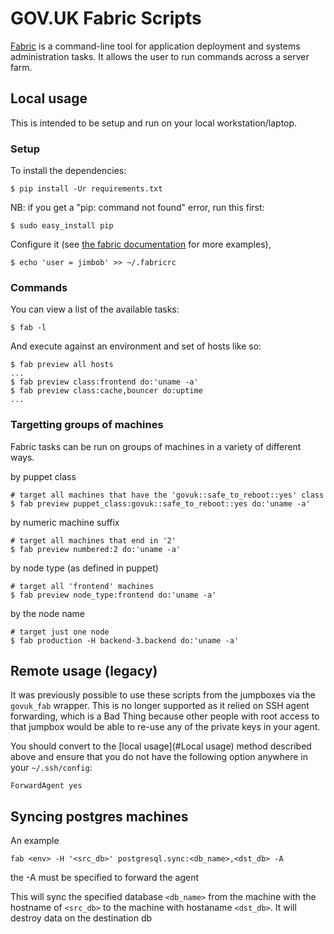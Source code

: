 # GOV.UK Fabric Scripts

[Fabric](http://fabfile.org) is a command-line tool for application deployment
and systems administration tasks. It allows the user to run commands across a
server farm.

## Local usage

This is intended to be setup and run on your local workstation/laptop.

### Setup

To install the dependencies:

    $ pip install -Ur requirements.txt

NB: if you get a "pip: command not found" error, run this first:

    $ sudo easy_install pip

Configure it (see [the fabric documentation][fabdoc] for more examples),

    $ echo 'user = jimbob' >> ~/.fabricrc

[fabdoc]: http://docs.fabfile.org/en/latest/usage/fab.html

### Commands

You can view a list of the available tasks:

    $ fab -l

And execute against an environment and set of hosts like so:

    $ fab preview all hosts
    ...
    $ fab preview class:frontend do:'uname -a'
    $ fab preview class:cache,bouncer do:uptime
    ...

### Targetting groups of machines

Fabric tasks can be run on groups of machines in a variety of different ways.

by puppet class

    # target all machines that have the 'govuk::safe_to_reboot::yes' class
    $ fab preview puppet_class:govuk::safe_to_reboot::yes do:'uname -a'

by numeric machine suffix

    # target all machines that end in '2'
    $ fab preview numbered:2 do:'uname -a'

by node type (as defined in puppet)

    # target all 'frontend' machines
    $ fab preview node_type:frontend do:'uname -a'

by the node name

    # target just one node
    $ fab production -H backend-3.backend do:'uname -a'

## Remote usage (legacy)

It was previously possible to use these scripts from the jumpboxes via the
`govuk_fab` wrapper. This is no longer supported as it relied on SSH agent
forwarding, which is a Bad Thing because other people with root access to
that jumpbox would be able to re-use any of the private keys in your agent.

You should convert to the [local usage](#Local usage) method described above
and ensure that you do not have the following option anywhere in your
`~/.ssh/config`:

    ForwardAgent yes

## Syncing postgres machines

An example

`fab <env> -H '<src_db>' postgresql.sync:<db_name>,<dst_db> -A`

the -A must be specified to forward the agent

This will sync the specified database `<db_name>` from the machine with the
hostname of `<src_db>` to the machine with hostaname `<dst_db>`. It will destroy
data on the destination db
